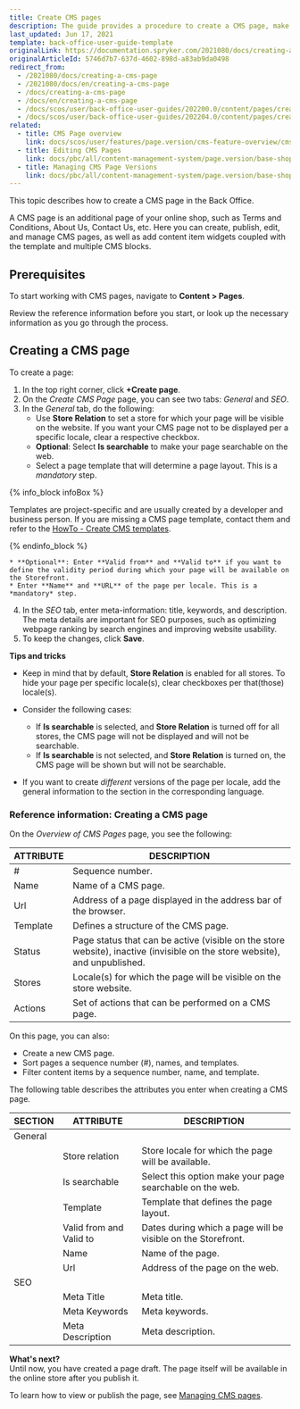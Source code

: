 ```yaml
---
title: Create CMS pages
description: The guide provides a procedure to create a CMS page, make it searchable per store in the Back Office.
last_updated: Jun 17, 2021
template: back-office-user-guide-template
originalLink: https://documentation.spryker.com/2021080/docs/creating-a-cms-page
originalArticleId: 5746d7b7-637d-4602-898d-a83ab9da0498
redirect_from:
  - /2021080/docs/creating-a-cms-page
  - /2021080/docs/en/creating-a-cms-page
  - /docs/creating-a-cms-page
  - /docs/en/creating-a-cms-page
  - /docs/scos/user/back-office-user-guides/202200.0/content/pages/creating-cms-pages.html
  - /docs/scos/user/back-office-user-guides/202204.0/content/pages/creating-cms-pages.html
related:
  - title: CMS Page overview
    link: docs/scos/user/features/page.version/cms-feature-overview/cms-pages-overview.html
  - title: Editing CMS Pages
    link: docs/pbc/all/content-management-system/page.version/base-shop/manage-in-the-back-office/pages/edit-cms-pages.html
  - title: Managing CMS Page Versions
    link: docs/pbc/all/content-management-system/page.version/base-shop/manage-in-the-back-office/pages/manage-cms-page-versions.html
---
```


This topic describes how to create a CMS page in the Back Office.

A CMS page is an additional page of your online shop, such as Terms and Conditions, About Us, Contact Us, etc. Here you can create, publish, edit, and manage CMS pages, as well as add content item widgets coupled with the template and multiple CMS blocks.

## Prerequisites

To start working with CMS pages, navigate to **Content&nbsp;<span aria-label="and then">></span> Pages**.

Review the reference information before you start, or look up the necessary information as you go through the process.

## Creating a CMS page

To create a page:
1. In the top right corner, click **+Create page**.
2. On the *Create CMS Page* page, you can see two tabs: *General* and *SEO*.
3. In the *General* tab, do the following:
    * Use **Store Relation** to set a store for which your page will be visible on the website. If you want your CMS page not to be displayed per a specific locale, clear a respective checkbox.
    * **Optional**: Select **Is searchable** to make your page searchable on the web.
    * Select a page template that will determine a page layout. This is a *mandatory* step.

{% info_block infoBox %}

Templates are project-specific and are usually created by a developer and business person. If you are missing a CMS page template, contact them and refer to the [HowTo - Create CMS templates](/docs/pbc/all/content-management-system/{{page.version}}/base-shop/tutorials-and-howtos/create-cms-templates.html#cms-page-template).

{% endinfo_block %}

    * **Optional**: Enter **Valid from** and **Valid to** if you want to define the validity period during which your page will be available on the Storefront.
    * Enter **Name** and **URL** of the page per locale. This is a *mandatory* step.

4. In the *SEO* tab, enter meta-information: title, keywords, and description. The meta details are important for SEO purposes, such as optimizing webpage ranking by search engines and improving website usability.
5. To keep the changes, click **Save**.

**Tips and tricks**

* Keep in mind that by default, **Store Relation** is enabled for all stores. To hide your page per specific locale(s), clear checkboxes per that(those) locale(s).

* Consider the following cases:
    * If **Is searchable** is selected, and **Store Relation** is turned off for all stores, the CMS page will not be displayed and will not be searchable.
    * If **Is searchable** is not selected, and **Store Relation** is turned on, the CMS page will be shown but will not be searchable.

 * If you want to create *different* versions of the page per locale, add the general information to the section in the corresponding language.

### Reference information: Creating a CMS page

On the *Overview of CMS Pages* page, you see the following:

| ATTRIBUTE | DESCRIPTION |
| --- | --- |
| # | Sequence number. |
| Name | Name of a CMS page. |
| Url | Address of a page displayed in the address bar of the browser. |
| Template | Defines a structure of the CMS page. |
| Status | Page status that can be active (visible on the store website), inactive (invisible on the store website), and unpublished. |
| Stores | Locale(s) for which the page will be visible on the store website. |
| Actions | Set of actions that can be performed on a CMS page. |

On this page, you can also:
* Create a new CMS page.
* Sort pages a sequence number (#), names, and templates.
* Filter content items by a sequence number, name, and template.

The following table describes the attributes you enter when creating a CMS page.

| SECTION | ATTRIBUTE |  DESCRIPTION |
| --- | --- | --- |
| General |  |  |
| | Store relation |  Store locale for which the page will be available. |
| | Is searchable | Select this option make your page searchable on the web. |
| | Template | Template that defines the page layout.  |
| | Valid from and Valid to | Dates during which a page will be visible on the Storefront. |
| | Name | Name of the page. |
| | Url | Address of the page on the web. |
| SEO | | |
|  | Meta Title | Meta title. |
|  | Meta Keywords  | Meta keywords.  |
|  | Meta Description | Meta description. |

**What's next?**
<br>Until now, you have created a page draft. The page itself will be available in the online store after you publish it.

To learn how to view or publish the page, see [Managing CMS pages](/docs/pbc/all/content-management-system/{{page.version}}/base-shop/manage-in-the-back-office/pages/manage-cms-pages.html).
